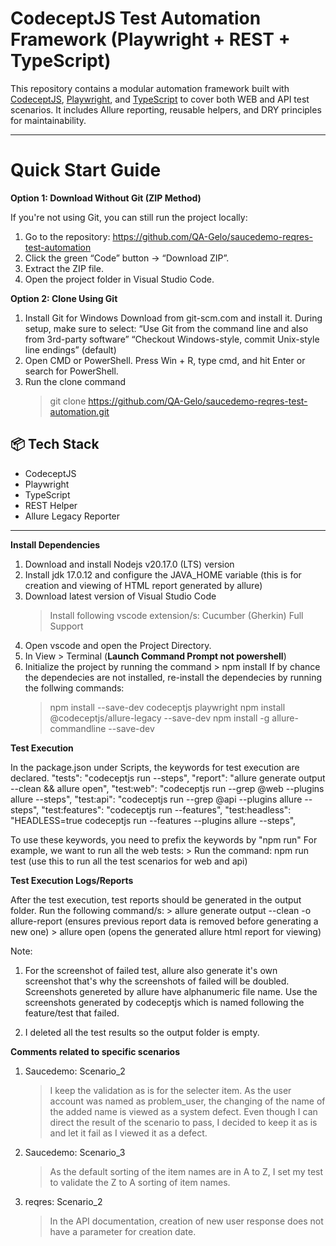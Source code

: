 # CodeceptJS Test Automation Framework (Playwright + REST + TypeScript)

This repository contains a modular automation framework built with [CodeceptJS](https://codecept.io/), [Playwright](https://playwright.dev/), and [TypeScript](https://www.typescriptlang.org/) to cover both WEB and API test scenarios. It includes Allure reporting, reusable helpers, and DRY principles for maintainability.

---

# Quick Start Guide

**Option 1: Download Without Git (ZIP Method)**

If you're not using Git, you can still run the project locally:

1. Go to the repository: https://github.com/QA-Gelo/saucedemo-reqres-test-automation
2. Click the green “Code” button → “Download ZIP”.
3. Extract the ZIP file.
4. Open the project folder in Visual Studio Code.

**Option 2: Clone Using Git**

1. Install Git for Windows Download from git-scm.com and install it. During setup, make sure to select:
    “Use Git from the command line and also from 3rd-party software”
    “Checkout Windows-style, commit Unix-style line endings” (default)
2. Open CMD or PowerShell. Press Win + R, type cmd, and hit Enter or search for PowerShell.
3. Run the clone command
    > git clone https://github.com/QA-Gelo/saucedemo-reqres-test-automation.git

## 📦 Tech Stack

- CodeceptJS
- Playwright
- TypeScript
- REST Helper
- Allure Legacy Reporter

---

**Install Dependencies**

1. Download and install Nodejs v20.17.0 (LTS) version
2. Install jdk 17.0.12 and configure the JAVA_HOME variable (this is for creation and viewing of HTML report generated by allure)
3. Download latest version of Visual Studio Code
    > Install following vscode extension/s: Cucumber (Gherkin) Full Support
4. Open vscode and open the Project Directory.
5. In View > Terminal (**Launch Command Prompt not powershell**)
6. Initialize the project by running the command > npm install
    If by chance the dependecies are not installed, re-install the dependecies by running the follwing commands:
    > npm install --save-dev codeceptjs playwright
    > npm install @codeceptjs/allure-legacy --save-dev
    > npm install -g allure-commandline --save-dev

**Test Execution**

In the package.json under Scripts, the keywords for test execution are declared.
    "tests": "codeceptjs run --steps",
    "report": "allure generate output --clean && allure open",
    "test:web": "codeceptjs run --grep @web --plugins allure --steps",
    "test:api": "codeceptjs run --grep @api --plugins allure --steps",
    "test:features": "codeceptjs run --features",
    "test:headless": "HEADLESS=true codeceptjs run --features --plugins allure --steps",

To use these keywords, you need to prefix the keywords by "npm run"
    For example, we want to run all the web tests: 
        > Run the command: npm run test (use this to run all the test scenarios for web and api)

**Test Execution Logs/Reports**

After the test execution, test reports should be generated in the output folder.
    Run the following command/s:
    > allure generate output --clean -o allure-report (ensures previous report data is removed before generating a new one)
    > allure open (opens the generated allure html report for viewing)

Note:
1.  For the screenshot of failed test, allure also generate it's own screenshot that's why the screenshots of failed will be doubled.
    Screenshots genereted by allure have alphanumeric file name. Use the screenshots generated by codeceptjs which is named following
    the feature/test that failed.

2.  I deleted all the test results so the output folder is empty.

**Comments related to specific scenarios**

1. Saucedemo: Scenario_2
    > I keep the validation as is for the selecter item. As the user account was named as problem_user,
      the changing of the name of the added name is viewed as a system defect. Even though I can direct the result
      of the scenario to pass, I decided to keep it as is and let it fail as I viewed it as a defect.

2. Saucedemo: Scenario_3
    > As the default sorting of the item names are in A to Z, I set my test to validate the Z to A sorting of item names.

3. reqres: Scenario_2
    > In the API documentation, creation of new user response does not have a parameter for creation date.